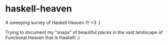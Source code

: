 # haskell-heaven
A sweeping survey of Haskell Heaven !!! &lt;3 :)

Trying to document my "snaps" of beautiful places in the vast landscape of Functional Heaven that is Haskell! :)
